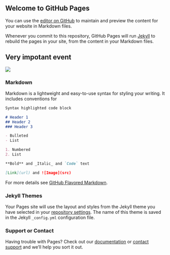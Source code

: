 ## Welcome to GitHub Pages

You can use the [editor on GitHub](https://github.com/oli12vynn/olivynn.github.io/edit/master/README.md) to maintain and preview the content for your website in Markdown files.

Whenever you commit to this repository, GitHub Pages will run [Jekyll](https://jekyllrb.com/) to rebuild the pages in your site, from the content in your Markdown files.

## Very impotant event
<a target="_blank" href="https://calendar.google.com/event?action=TEMPLATE&amp;tmeid=MWplMWJyMDh0cHV0MmI3ZHBiZTA3djNkOGIgdnlubnljaHVrb2xoYUBt&amp;tmsrc=vynnychukolha%40gmail.com"><img border="0" src="https://www.google.com/calendar/images/ext/gc_button1_uk.gif"></a>

### Markdown

Markdown is a lightweight and easy-to-use syntax for styling your writing. It includes conventions for

```markdown
Syntax highlighted code block

# Header 1
## Header 2
### Header 3

- Bulleted
- List

1. Numbered
2. List

**Bold** and _Italic_ and `Code` text

[Link](url) and ![Image](src)
```

For more details see [GitHub Flavored Markdown](https://guides.github.com/features/mastering-markdown/).

### Jekyll Themes

Your Pages site will use the layout and styles from the Jekyll theme you have selected in your [repository settings](https://github.com/oli12vynn/olivynn.github.io/settings). The name of this theme is saved in the Jekyll `_config.yml` configuration file.

### Support or Contact

Having trouble with Pages? Check out our [documentation](https://help.github.com/categories/github-pages-basics/) or [contact support](https://github.com/contact) and we’ll help you sort it out.

